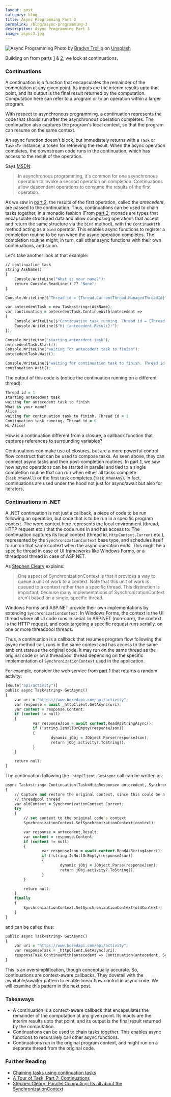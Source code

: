 ```yaml
---
layout: post
category: blog
title: Async Programming Part 3
permalink: /blog/async-programming-3
description: Async Programming Part 3
image: async3.jpg
---
```


![Async Programming](../img/async3.jpg)
<span class="credit">Photo by <a href="https://unsplash.com/@bradyn?utm_content=creditCopyText&utm_medium=referral&utm_source=unsplash">Bradyn Trollip</a> on <a href="https://unsplash.com/photos/person-holding-white-and-blue-plastic-blocks-pxVOztBa6mY?utm_content=creditCopyText&utm_medium=referral&utm_source=unsplash">Unsplash</a></span>
  
Building on from parts [1](/blog/async-programming-1) & [2](/blog/async-programming-2), we look at continuations.

### Continuations

A continuation is a function that encapsulates the remainder of the computation at any given point. Its inputs are the interim results upto that point, and its output is the final result returned by the computation. Computation here can refer to a program or to an operation within a larger program. 

With respect to asynchronous programming, a continuation represents the code that should run after the asynchronous operation completes. The continuation also captures the program's local context, so that the program can resume on the same context.

An async function doesn't block, but immediately returns with a `Task` or `Task<T>` instance, a token for retrieving the result. When the async operation completes, the downstream code runs in the continuation, which has access to the result of the operation.  

Says [MSDN](https://learn.microsoft.com/en-us/dotnet/standard/parallel-programming/chaining-tasks-by-using-continuation-tasks):
> In asynchronous programming, it's common for one asynchronous operation to invoke a second operation on completion. Continuations allow descendant operations to consume the results of the first operation. 

As we saw in [part 2](/blog/async-programming-2), the results of the first operation, called the *antecedent*, are passed  to the continuation. Thus, continuations can be used to chain tasks together, in a monadic fashion (From [part 2](/blog/async-programming-2), monads are types that encapsulate structured data and allow composing operations that accept and return the same structure via the `bind` method), with the `ContinueWith` method acting as a `bind` operator. This enables async functions to register a completion routine to be run when the async operation completes. The completion routine might, in turn, call other async functions with their own continuations, and so on. 

Let's take another look at that example:
```clojure
// continuation task
string AskName()
{
    Console.WriteLine("What is your name?");
    return Console.ReadLine() ?? "None";
}

Console.WriteLine($"Thread id = {Thread.CurrentThread.ManagedThreadId}");

var antecedentTask = new Task<string>(AskName);
var continuation = antecedentTask.ContinueWith(antecedent =>
{
    Console.WriteLine($"Continuation task running. Thread id = {Thread.CurrentThread.ManagedThreadId}");
    Console.WriteLine($"Hi {antecedent.Result}!");
});

Console.WriteLine("starting antecedent task");
antecedentTask.Start();
Console.WriteLine("waiting for antecedent task to finish");
antecedentTask.Wait();

Console.WriteLine($"waiting for continuation task to finish. Thread id = {Thread.CurrentThread.ManagedThreadId}");
continuation.Wait();
```

The output of this code is (notice the continuation running on a different thread):
```clojure
Thread id = 1
starting antecedent task
waiting for antecedent task to finish
What is your name?
Alice
waiting for continuation task to finish. Thread id = 1
Continuation task running. Thread id = 6
Hi Alice!
```

How is a continuation different from a closure, a callback function that captures references to surrounding variables? 

Continuations can make use of closures, but are a more powerful control flow construct that can be used to compose tasks. As seen above, they can connect async tasks and their post-completion routines. In part [1](/blog/async-programming-1), we saw how async operations can be started in parallel and tied to a single completion routine that can run when either all tasks complete (`Task.WhenAll`) or the first task completes (`Task.WhenAny`). In fact, continuations are used under the hood not just for async/await but also for iterators.

### Continuations in .NET

A .NET continuation is not just a callback, a piece of code to be run following an operation, but code that is to be run in a specific program context. The word context here represents the local environment (thread, HTTP request etc.) that the code runs in and has access to.  The continuation captures its local context (thread id, `HttpContext.Current` etc.), represented by the `SynchronizationContext` base type, and schedules itself to run on that same context when the async operation ends. This might be a specific thread in case of UI frameworks like Windows Forms, or a threadpool thread in case of ASP.NET. 

As [Stephen Cleary](https://learn.microsoft.com/en-us/archive/msdn-magazine/2011/february/msdn-magazine-parallel-computing-it-s-all-about-the-synchronizationcontext) explains:
> One aspect of SynchronizationContext is that it provides a way to queue a unit of work to a context. Note that this unit of work is queued to a context rather than a specific thread. This distinction is important, because many implementations of SynchronizationContext aren’t based on a single, specific thread.

Windows Forms and ASP.NET provide their own implementations by extending `SynchronizationContext`. In Windows Forms, the context is the UI thread where all UI code runs in serial. In ASP.NET (non-core), the context is the HTTP request, and code targeting a specific request runs serially, on one or more threadpool threads. 

Thus, a continuation is a callback that resumes program flow following the async method call, runs in the same context and has access to the same ambient state as the original code. It may run on the same thread as the original code or on a threadpool thread depending on the specific implementation of `SynchronizationContext` used in the application.

For example, consider the web service from [part 1](/blog/async-programming-1) that returns a random activity:
```clojure
[Route("api/activity")]
public async Task<string> GetAsync()
{
	var uri = "https://www.boredapi.com/api/activity";
	var response = await _httpClient.GetAsync(uri);
	var content = response.Content;
	if (content != null)
	{
			var responseJson = await content.ReadAsStringAsync();
			if (!string.IsNullOrEmpty(responseJson))
			{
					dynamic jObj = JObject.Parse(responseJson);
					return jObj.activity?.ToString();
			}
	}

	return null;
}
```

The continuation following the `_httpClient.GetAsync` call can be written as:

```clojure
async Task<string> Continuation(Task<HttpResponse> antecedent, SynchronizationContext context)
{ 
	// Capture and restore the original context, since this could be a reusable 
	// threadpool thread
	var oldContext = SynchronizationContext.Current;
	try 
	{
		// set context to the original code's context
		SynchronizationContext.SetSynchronizationContext(context);	

		var response = antecedent.Result;
		var content = response.Content;
		if (content != null)
		{
				var responseJson = await content.ReadAsStringAsync();
				if (!string.IsNullOrEmpty(responseJson))
				{
						dynamic jObj = JObject.Parse(responseJson);
						return jObj.activity?.ToString();
				}
		}

		return null;	
	}
	finally 
	{
		SynchronizationContext.SetSynchronizationContext(oldContext);
	}
}
```

and can be called thus:
```clojure
public async Task<string> GetAsync()
{
	var uri = "https://www.boredapi.com/api/activity";
	var responseTask = _httpClient.GetAsync(uri);
	responseTask.ContinueWith(antecedent => Continuation(antecedent, SynchronizationContext.Current));	
}
```

This is an oversimplification, though conceptually accurate. So, continuations are context-aware callbacks. They dovetail with the awaitable/awaiter pattern to enable linear flow control in async code. We will examine this pattern in the next post.

### Takeaways
- A continuation is a context-aware callback that encapsulates the remainder of the computation at any given point. Its inputs are the interim results upto that point, and its output is the final result returned by the computation.
- Continuations can be used to chain tasks together. This enables async functions to recursively call other async functions.
- Continuations run in the original program context, and might run on a separate thread from the original code.


### Further Reading
- [Chaining tasks using continuation tasks](https://learn.microsoft.com/en-us/dotnet/standard/parallel-programming/chaining-tasks-by-using-continuation-tasks)
- [A Tour of Task, Part 7: Continuations](https://blog.stephencleary.com/2015/01/a-tour-of-task-part-7-continuations.html)
- [Stephen Cleary: Parallel Computing: Its all about the SynchronizationContext](https://learn.microsoft.com/en-us/archive/msdn-magazine/2011/february/msdn-magazine-parallel-computing-it-s-all-about-the-synchronizationcontext) 
